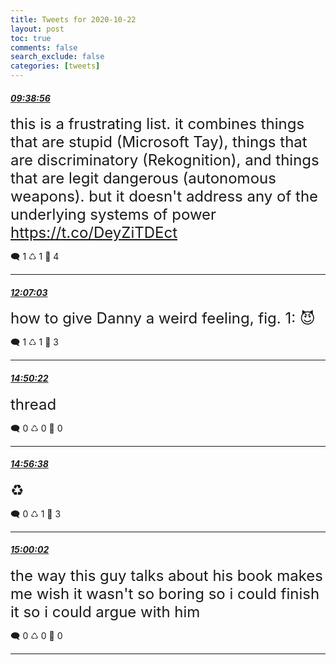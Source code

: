 ```yaml
---
title: Tweets for 2020-10-22
layout: post
toc: true
comments: false
search_exclude: false
categories: [tweets]
---
```



#### <a href = "https://twitter.com/deepfates/status/1319302223906615299">*09:38:56*</a>

<font size="5">this is a frustrating list. it combines things that are stupid (Microsoft Tay), things that are discriminatory (Rekognition), and things that are legit dangerous (autonomous weapons).   but it doesn't address any of the underlying systems of power   https://t.co/DeyZiTDEct</font>



🗨️ 1 ♺ 1 🤍  4   

---
    
#### <a href = "https://twitter.com/deepfates/status/1319339499977990144">*12:07:03*</a>

<font size="5">how to give Danny a weird feeling, fig. 1:  😈</font>



🗨️ 1 ♺ 1 🤍  3   

---
    
#### <a href = "https://twitter.com/deepfates/status/1319380598230708224">*14:50:22*</a>

<font size="5">thread</font>



🗨️ 0 ♺ 0 🤍  0   

---
    
#### <a href = "https://twitter.com/deepfates/status/1319382175410577408">*14:56:38*</a>

<font size="5">♻️</font>



🗨️ 0 ♺ 1 🤍  3   

---
    
#### <a href = "https://twitter.com/deepfates/status/1319383031551938560">*15:00:02*</a>

<font size="5">the way this guy talks about his book makes me wish it wasn't so boring so i could finish it so i could argue with him</font>



🗨️ 0 ♺ 0 🤍  0   

---
    
            

